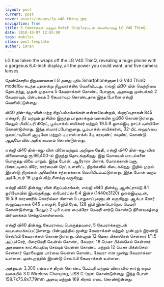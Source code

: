 ```yaml
---
layout: post
current: post
cover: assets/images/lg-v40-thinq.jpg
navigation: True
title: 5 Cameraகள் மற்றும் Notch Displayயுடன் வெளியானது LG V40 ThinQ.
date: 2018-10-07 12:05:00
tags: mobiles
class: post-template
author: imran
---
```

LG has taken the wraps off the LG V40 ThinQ, revealing a huge phone with a gorgeous 6.4-inch display, all the power you could want, and five camera lenses.

தென்கொரிய நிறுவனமான LG தனது புதிய Smartphoneனான LG V40 ThinQ modelலை கடந்த புதனன்று நியூயார்க்கில் வெளியிட்டது. எல்ஜி வி30-யின் வெற்றியை தொடர்ந்து, முதன் முதலாக 5 கேமராக்கள் கொண்ட போனாக, அதாவது முன்பக்கம் 2 கேமராவும், பின்பக்கம் 3 கேமராவும் கொண்டதாக இந்த போனை எல்ஜி வெளியிட்டுள்ளது.

வி40 தின்-க்யூ-வின் மற்ற சிறப்பம்சம்சங்கள் என்னவென்றால், ஸ்னாப்டிராகன் 845 எஸ்ஓசி, நீர் மற்றும் தூசியில் இருந்து பாதுகாக்கும் வகையில் ஐபி68 கொண்டுள்ளது. மேலும் மிலிட்டரி கிரேட், பூம்பாக்ஸ் ஸ்பிக்கர் மற்றும் 19.5:9 ஓஎல்இடி நாட்ச் டிஸ்பிளே கொண்டுள்ளது. இந்த ஸ்மார்ட்போனானது, பூம்பாக்ஸ் ஸ்பிக்கர்ஸ், 32-பிட் ஹைஃபை குவாட்-டியேசி ஆடியோ மற்றும் டிடிஎஸ்:எக்ஸ் 3டி சரவுண்ட் சவுண்ட் கொண்டு ஆடியோவில் அதிக கவனம் கொண்டுள்ளது.

எல்ஜி வி40 தின்-க்யூ-வின் விலை மற்றும் அறிமுக தேதி,
எல்ஜி வி40 தின்-க்யூ-வின் விலையானது ரூ.66,400-ல் இருந்து தொடங்குகிறது. இது மொபைல் மாடல்களை பொருத்து விலை மாறும். இந்த போன், ஆரோரா பிளாக், மோரக்கான் ப்ளு, பிளாட்டினம் கிரே, கார்மைன் ரெட் உள்ளிட்ட நிறங்களில் கிடைக்கிறது. இதில் முதல் இரண்டு நிறங்கள் அமெரிக்க சந்தைக்காக வெளியிடப்பட்டுள்ளது. இந்த போன் வரும் அக்டோபர் 18 முதல் விற்பனைக்கு வருகிறது.

எல்ஜி வி40 தின்க்யூ-வின் சிறப்பம்சங்கள்,
எல்ஜி வி40 தின்க்யூ ஆன்ட்ராய்டு 8.1 ஓரியோவில் இயங்குகிறது. ஸ்போர்ட்ஸ் 6.4 இன்ச் (1440x3120) ஓஎல்இடியுடன், 19.5:9 காரணரிங் கொரில்லா கிளாஸ் 5 பாதுகாப்புகளுடன் வருகிறது. ஆக்டா கோர் ஸ்னாப்டிராகன் 845 எஸ்ஓசி, 6ஜிபி ரேம், 128 ஜிபி இண்டெர்நெல் மெமரி கொண்டுள்ளது. மேலும் 2 டிபி வரை மைக்ரோ மெமரி கார்டு கொண்டு நினைவகத்தை விரிவாக்கம் செய்துகொள்ளலாம்.

எல்ஜி வி40 தின்க்யூ கேமராவை பொருத்தவரை, 5 கேமராக்களுடன் வடிவமைக்கப்பட்டுள்ளது. பின்புறத்தில் மூன்று கேமராக்கள் மற்றும் முன்புறம் இரண்டு செல்ஃபி கேமராக்கள் கொண்டுள்ளது. பின்புறம் 12 மெகா பிக்ஸ்செல் சென்சார் f/1.5 அப்பச்செர், பிரைமெரி லென்ஸ் கொண்ட கேமரா, 16 மெகா பிக்ஸ்செல் சென்சார் அகலமாக காட்சிப்பதிவு செய்யும் லென்ஸ் கொண்ட மற்றும் 12 மெகா பிக்ஸ்செல் சென்சார் தொலைதூர பார்வை லென்ஸ் கொண்ட கேமரா என மூன்று கேமராக்கள் உள்ளன. முன்புறத்தில் இரண்டு செல்ஃபி கேமராக்கள் உள்ளன.

அத்துடன் 3,300 எம்ஏஎச் திறன் கொண்ட பேட்டரி மற்றும் விரைவில் சார்ஜ் ஏறும் வகையில் 3.0 Wireless Charging, USB C-type கொண்டுள்ளது. இந்த போன் 158.7x75.8x7.79mm அளவு மற்றும் 169 கிராம் எடை கொண்டுள்ளது.